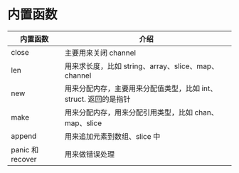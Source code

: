 # 内置函数
| 内置函数            | 介绍                                      |
|-----------------|-----------------------------------------|
| close           | 主要用来关闭 channel                          |
| len             | 用来求长度，比如 string、array、slice、map、channel |
| new             | 用来分配内存，主要用来分配值类型，比如 int、struct. 返回的是指针  |
| make            | 用来分配内存，用来分配引用类型，比如 chan、map、slice       |
| append          | 用来追加元素到数组、slice 中                       |
| panic 和 recover | 用来做错误处理                                 |

